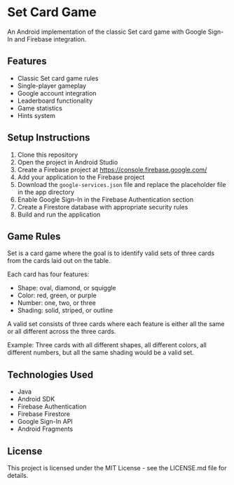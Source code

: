 # Set Card Game

An Android implementation of the classic Set card game with Google Sign-In and Firebase integration.

## Features

- Classic Set card game rules
- Single-player gameplay
- Google account integration
- Leaderboard functionality
- Game statistics
- Hints system

## Setup Instructions

1. Clone this repository
2. Open the project in Android Studio
3. Create a Firebase project at https://console.firebase.google.com/
4. Add your application to the Firebase project
5. Download the `google-services.json` file and replace the placeholder file in the app directory
6. Enable Google Sign-In in the Firebase Authentication section
7. Create a Firestore database with appropriate security rules
8. Build and run the application

## Game Rules

Set is a card game where the goal is to identify valid sets of three cards from the cards laid out on the table.

Each card has four features:
- Shape: oval, diamond, or squiggle
- Color: red, green, or purple
- Number: one, two, or three
- Shading: solid, striped, or outline

A valid set consists of three cards where each feature is either all the same or all different across the three cards.

Example: Three cards with all different shapes, all different colors, all different numbers, but all the same shading would be a valid set.

## Technologies Used

- Java
- Android SDK
- Firebase Authentication
- Firebase Firestore
- Google Sign-In API
- Android Fragments

## License

This project is licensed under the MIT License - see the LICENSE.md file for details.